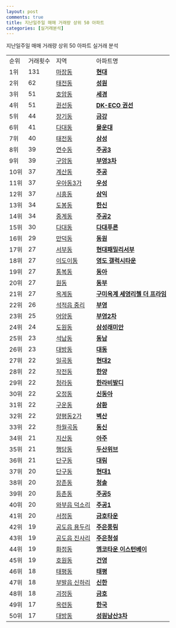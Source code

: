 ```yaml
---
layout: post
comments: true
title: 지난일주일 매매 거래량 상위 50 아파트
categories: [실거래분석]
---
```


지난일주일 매매 거래량 상위 50 아파트 실거래 분석

<table>
  <tr>
    <td>순위</td>
    <td>거래횟수</td>
    <td>지역</td>
    <td>아파트명</td>
  </tr>

  <tr>
    <td>1위</td>
    <td>131</td>
    <td><a href="/실거래가/2021/06/26/11200.html">마장동</a></td>
    <td colspan="4" style="font-weight: bold;"><a href="https://search.naver.com/search.naver?query=마장동 현대">현대</a></td>
  </tr>

  <tr>
    <td>2위</td>
    <td>62</td>
    <td><a href="/실거래가/2021/06/26/41610.html">태전동</a></td>
    <td colspan="4" style="font-weight: bold;"><a href="https://search.naver.com/search.naver?query=태전동 성원">성원</a></td>
  </tr>

  <tr>
    <td>3위</td>
    <td>51</td>
    <td><a href="/실거래가/2021/06/26/43130.html">호암동</a></td>
    <td colspan="4" style="font-weight: bold;"><a href="https://search.naver.com/search.naver?query=호암동 세경">세경</a></td>
  </tr>

  <tr>
    <td>4위</td>
    <td>51</td>
    <td><a href="/실거래가/2021/06/26/41113.html">권선동</a></td>
    <td colspan="4" style="font-weight: bold;"><a href="https://search.naver.com/search.naver?query=권선동 DK-ECO 권선">DK-ECO 권선</a></td>
  </tr>

  <tr>
    <td>5위</td>
    <td>44</td>
    <td><a href="/실거래가/2021/06/26/27290.html">장기동</a></td>
    <td colspan="4" style="font-weight: bold;"><a href="https://search.naver.com/search.naver?query=장기동 금강">금강</a></td>
  </tr>

  <tr>
    <td>6위</td>
    <td>41</td>
    <td><a href="/실거래가/2021/06/26/26380.html">다대동</a></td>
    <td colspan="4" style="font-weight: bold;"><a href="https://search.naver.com/search.naver?query=다대동 몰운대">몰운대</a></td>
  </tr>

  <tr>
    <td>7위</td>
    <td>40</td>
    <td><a href="/실거래가/2021/06/26/27230.html">태전동</a></td>
    <td colspan="4" style="font-weight: bold;"><a href="https://search.naver.com/search.naver?query=태전동 삼성">삼성</a></td>
  </tr>

  <tr>
    <td>8위</td>
    <td>39</td>
    <td><a href="/실거래가/2021/06/26/28185.html">연수동</a></td>
    <td colspan="4" style="font-weight: bold;"><a href="https://search.naver.com/search.naver?query=연수동 주공3">주공3</a></td>
  </tr>

  <tr>
    <td>9위</td>
    <td>39</td>
    <td><a href="/실거래가/2021/06/26/27230.html">구암동</a></td>
    <td colspan="4" style="font-weight: bold;"><a href="https://search.naver.com/search.naver?query=구암동 부영3차">부영3차</a></td>
  </tr>

  <tr>
    <td>10위</td>
    <td>37</td>
    <td><a href="/실거래가/2021/06/26/28245.html">계산동</a></td>
    <td colspan="4" style="font-weight: bold;"><a href="https://search.naver.com/search.naver?query=계산동 주공">주공</a></td>
  </tr>

  <tr>
    <td>11위</td>
    <td>37</td>
    <td><a href="/실거래가/2021/06/26/45113.html">우아동3가</a></td>
    <td colspan="4" style="font-weight: bold;"><a href="https://search.naver.com/search.naver?query=우아동3가 우성">우성</a></td>
  </tr>

  <tr>
    <td>12위</td>
    <td>37</td>
    <td><a href="/실거래가/2021/06/26/11545.html">시흥동</a></td>
    <td colspan="4" style="font-weight: bold;"><a href="https://search.naver.com/search.naver?query=시흥동 삼익">삼익</a></td>
  </tr>

  <tr>
    <td>13위</td>
    <td>34</td>
    <td><a href="/실거래가/2021/06/26/11320.html">도봉동</a></td>
    <td colspan="4" style="font-weight: bold;"><a href="https://search.naver.com/search.naver?query=도봉동 한신">한신</a></td>
  </tr>

  <tr>
    <td>14위</td>
    <td>34</td>
    <td><a href="/실거래가/2021/06/26/11350.html">중계동</a></td>
    <td colspan="4" style="font-weight: bold;"><a href="https://search.naver.com/search.naver?query=중계동 주공2">주공2</a></td>
  </tr>

  <tr>
    <td>15위</td>
    <td>30</td>
    <td><a href="/실거래가/2021/06/26/26380.html">다대동</a></td>
    <td colspan="4" style="font-weight: bold;"><a href="https://search.naver.com/search.naver?query=다대동 다대푸른">다대푸른</a></td>
  </tr>

  <tr>
    <td>16위</td>
    <td>29</td>
    <td><a href="/실거래가/2021/06/26/26320.html">만덕동</a></td>
    <td colspan="4" style="font-weight: bold;"><a href="https://search.naver.com/search.naver?query=만덕동 동원">동원</a></td>
  </tr>

  <tr>
    <td>17위</td>
    <td>27</td>
    <td><a href="/실거래가/2021/06/26/31170.html">서부동</a></td>
    <td colspan="4" style="font-weight: bold;"><a href="https://search.naver.com/search.naver?query=서부동 현대패밀리서부">현대패밀리서부</a></td>
  </tr>

  <tr>
    <td>18위</td>
    <td>27</td>
    <td><a href="/실거래가/2021/06/26/50110.html">이도이동</a></td>
    <td colspan="4" style="font-weight: bold;"><a href="https://search.naver.com/search.naver?query=이도이동 영도 갤럭시타운">영도 갤럭시타운</a></td>
  </tr>

  <tr>
    <td>19위</td>
    <td>27</td>
    <td><a href="/실거래가/2021/06/26/41220.html">통복동</a></td>
    <td colspan="4" style="font-weight: bold;"><a href="https://search.naver.com/search.naver?query=통복동 동아">동아</a></td>
  </tr>

  <tr>
    <td>20위</td>
    <td>27</td>
    <td><a href="/실거래가/2021/06/26/41370.html">원동</a></td>
    <td colspan="4" style="font-weight: bold;"><a href="https://search.naver.com/search.naver?query=원동 동부">동부</a></td>
  </tr>

  <tr>
    <td>21위</td>
    <td>27</td>
    <td><a href="/실거래가/2021/06/26/47190.html">옥계동</a></td>
    <td colspan="4" style="font-weight: bold;"><a href="https://search.naver.com/search.naver?query=옥계동 구미옥계 세영리첼 더 프라임">구미옥계 세영리첼 더 프라임</a></td>
  </tr>

  <tr>
    <td>22위</td>
    <td>26</td>
    <td><a href="/실거래가/2021/06/26/47850.html">석적읍 중리</a></td>
    <td colspan="4" style="font-weight: bold;"><a href="https://search.naver.com/search.naver?query=석적읍 중리 부영">부영</a></td>
  </tr>

  <tr>
    <td>23위</td>
    <td>25</td>
    <td><a href="/실거래가/2021/06/26/45140.html">어양동</a></td>
    <td colspan="4" style="font-weight: bold;"><a href="https://search.naver.com/search.naver?query=어양동 부영2차">부영2차</a></td>
  </tr>

  <tr>
    <td>24위</td>
    <td>24</td>
    <td><a href="/실거래가/2021/06/26/11170.html">도원동</a></td>
    <td colspan="4" style="font-weight: bold;"><a href="https://search.naver.com/search.naver?query=도원동 삼성래미안">삼성래미안</a></td>
  </tr>

  <tr>
    <td>25위</td>
    <td>23</td>
    <td><a href="/실거래가/2021/06/26/28260.html">석남동</a></td>
    <td colspan="4" style="font-weight: bold;"><a href="https://search.naver.com/search.naver?query=석남동 동남">동남</a></td>
  </tr>

  <tr>
    <td>26위</td>
    <td>23</td>
    <td><a href="/실거래가/2021/06/26/48123.html">대방동</a></td>
    <td colspan="4" style="font-weight: bold;"><a href="https://search.naver.com/search.naver?query=대방동 대동">대동</a></td>
  </tr>

  <tr>
    <td>27위</td>
    <td>22</td>
    <td><a href="/실거래가/2021/06/26/29170.html">일곡동</a></td>
    <td colspan="4" style="font-weight: bold;"><a href="https://search.naver.com/search.naver?query=일곡동 현대2">현대2</a></td>
  </tr>

  <tr>
    <td>28위</td>
    <td>22</td>
    <td><a href="/실거래가/2021/06/26/28245.html">작전동</a></td>
    <td colspan="4" style="font-weight: bold;"><a href="https://search.naver.com/search.naver?query=작전동 한양">한양</a></td>
  </tr>

  <tr>
    <td>29위</td>
    <td>22</td>
    <td><a href="/실거래가/2021/06/26/28260.html">청라동</a></td>
    <td colspan="4" style="font-weight: bold;"><a href="https://search.naver.com/search.naver?query=청라동 한라비발디">한라비발디</a></td>
  </tr>

  <tr>
    <td>30위</td>
    <td>22</td>
    <td><a href="/실거래가/2021/06/26/30230.html">오정동</a></td>
    <td colspan="4" style="font-weight: bold;"><a href="https://search.naver.com/search.naver?query=오정동 신동아">신동아</a></td>
  </tr>

  <tr>
    <td>31위</td>
    <td>22</td>
    <td><a href="/실거래가/2021/06/26/41113.html">구운동</a></td>
    <td colspan="4" style="font-weight: bold;"><a href="https://search.naver.com/search.naver?query=구운동 삼환">삼환</a></td>
  </tr>

  <tr>
    <td>32위</td>
    <td>22</td>
    <td><a href="/실거래가/2021/06/26/11560.html">양평동2가</a></td>
    <td colspan="4" style="font-weight: bold;"><a href="https://search.naver.com/search.naver?query=양평동2가 벽산">벽산</a></td>
  </tr>

  <tr>
    <td>33위</td>
    <td>22</td>
    <td><a href="/실거래가/2021/06/26/11290.html">하월곡동</a></td>
    <td colspan="4" style="font-weight: bold;"><a href="https://search.naver.com/search.naver?query=하월곡동 동신">동신</a></td>
  </tr>

  <tr>
    <td>34위</td>
    <td>21</td>
    <td><a href="/실거래가/2021/06/26/41220.html">지산동</a></td>
    <td colspan="4" style="font-weight: bold;"><a href="https://search.naver.com/search.naver?query=지산동 아주">아주</a></td>
  </tr>

  <tr>
    <td>35위</td>
    <td>21</td>
    <td><a href="/실거래가/2021/06/26/11200.html">행당동</a></td>
    <td colspan="4" style="font-weight: bold;"><a href="https://search.naver.com/search.naver?query=행당동 두산위브">두산위브</a></td>
  </tr>

  <tr>
    <td>36위</td>
    <td>21</td>
    <td><a href="/실거래가/2021/06/26/42130.html">단구동</a></td>
    <td colspan="4" style="font-weight: bold;"><a href="https://search.naver.com/search.naver?query=단구동 대림">대림</a></td>
  </tr>

  <tr>
    <td>37위</td>
    <td>20</td>
    <td><a href="/실거래가/2021/06/26/42130.html">단구동</a></td>
    <td colspan="4" style="font-weight: bold;"><a href="https://search.naver.com/search.naver?query=단구동 현대1">현대1</a></td>
  </tr>

  <tr>
    <td>38위</td>
    <td>20</td>
    <td><a href="/실거래가/2021/06/26/44200.html">장존동</a></td>
    <td colspan="4" style="font-weight: bold;"><a href="https://search.naver.com/search.naver?query=장존동 청솔">청솔</a></td>
  </tr>

  <tr>
    <td>39위</td>
    <td>20</td>
    <td><a href="/실거래가/2021/06/26/11500.html">등촌동</a></td>
    <td colspan="4" style="font-weight: bold;"><a href="https://search.naver.com/search.naver?query=등촌동 주공5">주공5</a></td>
  </tr>

  <tr>
    <td>40위</td>
    <td>20</td>
    <td><a href="/실거래가/2021/06/26/41360.html">와부읍 덕소리</a></td>
    <td colspan="4" style="font-weight: bold;"><a href="https://search.naver.com/search.naver?query=와부읍 덕소리 주공1">주공1</a></td>
  </tr>

  <tr>
    <td>41위</td>
    <td>20</td>
    <td><a href="/실거래가/2021/06/26/41220.html">서정동</a></td>
    <td colspan="4" style="font-weight: bold;"><a href="https://search.naver.com/search.naver?query=서정동 금호타운">금호타운</a></td>
  </tr>

  <tr>
    <td>42위</td>
    <td>19</td>
    <td><a href="/실거래가/2021/06/26/41550.html">공도읍 용두리</a></td>
    <td colspan="4" style="font-weight: bold;"><a href="https://search.naver.com/search.naver?query=공도읍 용두리 주은풍림">주은풍림</a></td>
  </tr>

  <tr>
    <td>43위</td>
    <td>19</td>
    <td><a href="/실거래가/2021/06/26/41550.html">공도읍 진사리</a></td>
    <td colspan="4" style="font-weight: bold;"><a href="https://search.naver.com/search.naver?query=공도읍 진사리 주은청설">주은청설</a></td>
  </tr>

  <tr>
    <td>44위</td>
    <td>19</td>
    <td><a href="/실거래가/2021/06/26/31170.html">화정동</a></td>
    <td colspan="4" style="font-weight: bold;"><a href="https://search.naver.com/search.naver?query=화정동 엠코타운 이스턴베이">엠코타운 이스턴베이</a></td>
  </tr>

  <tr>
    <td>45위</td>
    <td>19</td>
    <td><a href="/실거래가/2021/06/26/41150.html">호원동</a></td>
    <td colspan="4" style="font-weight: bold;"><a href="https://search.naver.com/search.naver?query=호원동 건영">건영</a></td>
  </tr>

  <tr>
    <td>46위</td>
    <td>18</td>
    <td><a href="/실거래가/2021/06/26/30140.html">태평동</a></td>
    <td colspan="4" style="font-weight: bold;"><a href="https://search.naver.com/search.naver?query=태평동 태평">태평</a></td>
  </tr>

  <tr>
    <td>47위</td>
    <td>18</td>
    <td><a href="/실거래가/2021/06/26/41500.html">부발읍 신하리</a></td>
    <td colspan="4" style="font-weight: bold;"><a href="https://search.naver.com/search.naver?query=부발읍 신하리 신한">신한</a></td>
  </tr>

  <tr>
    <td>48위</td>
    <td>18</td>
    <td><a href="/실거래가/2021/06/26/26380.html">괴정동</a></td>
    <td colspan="4" style="font-weight: bold;"><a href="https://search.naver.com/search.naver?query=괴정동 금호">금호</a></td>
  </tr>

  <tr>
    <td>49위</td>
    <td>17</td>
    <td><a href="/실거래가/2021/06/26/28185.html">옥련동</a></td>
    <td colspan="4" style="font-weight: bold;"><a href="https://search.naver.com/search.naver?query=옥련동 한국">한국</a></td>
  </tr>

  <tr>
    <td>50위</td>
    <td>17</td>
    <td><a href="/실거래가/2021/06/26/48123.html">대방동</a></td>
    <td colspan="4" style="font-weight: bold;"><a href="https://search.naver.com/search.naver?query=대방동 성원남산3차">성원남산3차</a></td>
  </tr>

</table>
